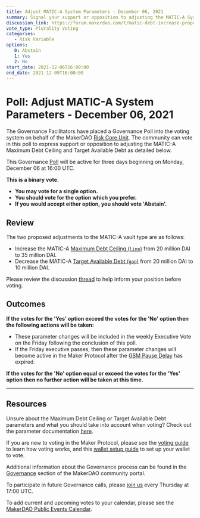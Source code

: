```yaml
---
title: Adjust MATIC-A System Parameters - December 06, 2021
summary: Signal your support or opposition to adjusting the MATIC-A System Parameters
discussion_link: https://forum.makerdao.com/t/matic-debt-increase-proposal-for-last-executive-of-2021/11989
vote_type: Plurality Voting
categories:
   - Risk Variable
options:
   0: Abstain
   1: Yes
   2: No
start_date: 2021-12-06T16:00:00
end_date: 2021-12-09T16:00:00
---
```

# Poll: Adjust MATIC-A System Parameters - December 06, 2021

The Governance Facilitators have placed a Governance Poll into the voting system on behalf of the MakerDAO [Risk Core Unit](https://mips.makerdao.com/mips/details/MIP39c2SP2). The community can vote in this poll to express support or opposition to adjusting the MATIC-A Maximum Debt Ceiling and Target Available Debt as detailed below.

This Governance [Poll](https://community-development.makerdao.com/en/learn/governance/on-chain-gov) will be active for three days beginning on Monday, December 06 at 16:00 UTC.

**This is a binary vote.** 
- **You may vote for a single option.** 
- **You should vote for the option which you prefer.**
- **If you would accept either option, you should vote 'Abstain'.**

## Review

The two proposed adjustments to the MATIC-A vault type are as follows:
* Increase the MATIC-A [Maximum Debt Ceiling (`line`)](https://makerdao.world/en/learn/governance/module-dciam) from 20 million DAI to 35 million DAI. 
* Decrease the MATIC-A [Target Available Debt (`gap`)](https://makerdao.world/en/learn/governance/module-dciam) from 20 million DAI to 10 million DAI.

Please review the discussion [thread](https://forum.makerdao.com/t/matic-debt-increase-proposal-for-last-executive-of-2021/11989) to help inform your position before voting.

## Outcomes

**If the votes for the 'Yes' option exceed the votes for the 'No' option then the following actions will be taken:**
* These parameter changes will be included in the weekly Executive Vote on the Friday following the conclusion of this poll. 
* If the Friday executive passes, then these parameter changes will become active in the Maker Protocol after the [GSM Pause Delay](https://community-development.makerdao.com/en/learn/governance/param-gsm-pause-delay) has expired.

**If the votes for the 'No' option equal or exceed the votes for the 'Yes' option then no further action will be taken at this time.**

---

## Resources

Unsure about the Maximum Debt Ceiling or Target Available Debt parameters and what you should take into account when voting? Check out the parameter documentation [here](https://makerdao.world/en/learn/governance/module-dciam).

If you are new to voting in the Maker Protocol, please see the [voting guide](https://community-development.makerdao.com/en/learn/governance/how-voting-works/) to learn how voting works, and this [wallet setup guide](https://community-development.makerdao.com/en/learn/governance/voting-setup/) to set up your wallet to vote.

Additional information about the Governance process can be found in the [Governance](https://community-development.makerdao.com/en/learn/governance) section of the MakerDAO community portal.

To participate in future Governance calls, please [join us](https://github.com/makerdao/community/tree/master/governance/governance-and-risk-meetings) every Thursday at 17:00 UTC.

To add current and upcoming votes to your calendar, please see the [MakerDAO Public Events Calendar](https://calendar.google.com/calendar/embed?src=makerdao.com_3efhm2ghipksegl009ktniomdk%40group.calendar.google.com&ctz=UTC&mode=week&showCalendars=0&showPrint=0).

